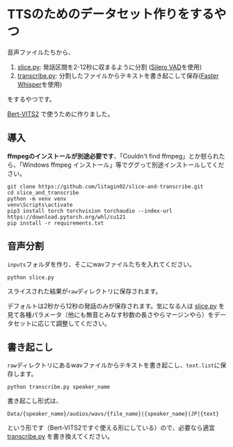 # TTSのためのデータセット作りをするやつ

音声ファイルたちから、
1. [slice.py](slice.py): 発話区間を2-12秒に収まるように分割 ([Silero VAD](https://github.com/snakers4/silero-vad)を使用)
2. [transcribe.py](transcribe.py): 分割したファイルからテキストを書き起こして保存([Faster Whisper](https://github.com/SYSTRAN/faster-whisper)を使用)

をするやつです。

[Bert-VITS2](https://github.com/fishaudio/Bert-VITS2/) で使うために作りました。

## 導入

**ffmpegのインストールが別途必要です**、「Couldn't find ffmpeg」とか怒られたら、「Windows ffmpeg インストール」等でググって別途インストールしてください。

```
git clone https://github.com/litagin02/slice-and-transcribe.git
cd slice_and_transcribe
python -m venv venv
venv\Scripts\activate
pip3 install torch torchvision torchaudio --index-url https://download.pytorch.org/whl/cu121
pip install -r requirements.txt
```

## 音声分割

`inputs`フォルダを作り、そこにwavファイルたちを入れてください。
```
python slice.py
```
スライスされた結果が`raw`ディレクトリに保存されます。

デフォルトは2秒から12秒の発話のみが保存されます。気になる人は [slice.py](slice.py) を見て各種パラメータ（他にも無音とみなす秒数の長さやらマージンやら）をデータセットに応じて調整してください。

## 書き起こし

`raw`ディレクトリにあるwavファイルからテキストを書き起こし、`text.list`に保存します。
```
python transcribe.py speaker_name
```
書き起こし形式は、
```
Data/{speaker_name}/audios/wavs/{file_name}|{speaker_name}|JP|{text}
```
という形です（Bert-VITS2ですぐ使える形にしている）ので、必要なら適宜 [transcribe.py](transcribe.py) を書き換えてください。
